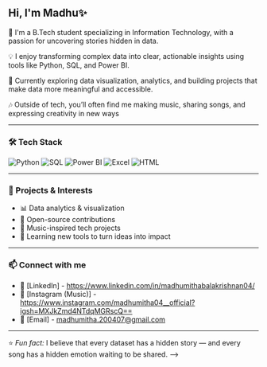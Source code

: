 ## Hi, I'm Madhu✨

🌟 I'm a B.Tech student specializing in Information Technology, with a passion for uncovering stories hidden in data.  

💡 I enjoy transforming complex data into clear, actionable insights using tools like Python, SQL, and Power BI. 

🔎 Currently exploring data visualization, analytics, and building projects that make data more meaningful and accessible. 

🎶 Outside of tech, you’ll often find me making music, sharing songs, and expressing creativity in new ways

 ---
 ### 🛠️ Tech Stack
![Python](https://img.shields.io/badge/Python-3776AB?style=for-the-badge&logo=python&logoColor=white)
![SQL](https://img.shields.io/badge/SQL-4479A1?style=for-the-badge&logo=postgresql&logoColor=white)
![Power BI](https://img.shields.io/badge/PowerBI-F2C811?style=for-the-badge&logo=powerbi&logoColor=black)
![Excel](https://img.shields.io/badge/Excel-217346?style=for-the-badge&logo=microsoft-excel&logoColor=white)
![HTML](https://img.shields.io/badge/HTML-E34F26?style=for-the-badge&logo=html5&logoColor=white)


---
### 🚀 Projects & Interests
- 📊 Data analytics & visualization
- 🤝 Open-source contributions
- 🎹 Music-inspired tech projects
- 🧩 Learning new tools to turn ideas into impact

---
### 📫 Connect with me
- 💼 [LinkedIn] - https://www.linkedin.com/in/madhumithabalakrishnan04/
- 🎵 [Instagram (Music)] - https://www.instagram.com/madhumitha04__official?igsh=MXJkZmd4NTdqMGRscQ==
- 📧 [Email] - madhumitha.200407@gmail.com

---

⭐ *Fun fact:* I believe that every dataset has a hidden story — and every song has a hidden emotion waiting to be shared.
-->
